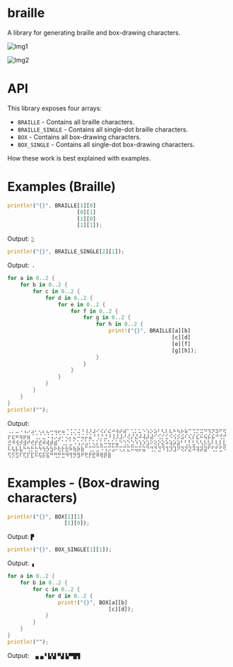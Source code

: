 # braille

A library for generating braille and box-drawing characters.

![Img1](https://cdn.discordapp.com/attachments/423260820760428564/450404172626657283/expand.gif)

![Img2](https://media.giphy.com/media/2xPYeK6vTvxO9al6WT/giphy.gif)

# API

This library exposes four arrays:

* `BRAILLE` - Contains all braille characters.
* `BRAILLE_SINGLE` - Contains all single-dot braille characters.
* `BOX` - Contains all box-drawing characters.
* `BOX_SINGLE` - Contains all single-dot box-drawing characters.

How these work is best explained with examples.

# Examples (Braille)

```rust
println!("{}", BRAILLE[1][0]
                      [0][1]
                      [1][0]
                      [1][1]);
```
Output: `⣕`

```rust
println!("{}", BRAILLE_SINGLE[2][1]);
```
Output: `⠠`

```rust
for a in 0..2 {
    for b in 0..2 {
        for c in 0..2 {
            for d in 0..2 {
                for e in 0..2 {
                    for f in 0..2 {
                        for g in 0..2 {
                            for h in 0..2 {
                                print!("{}", BRAILLE[a][b]
                                                    [c][d]
                                                    [e][f]
                                                    [g][h]);
                            }
                        }
                    }
                }
            }
        }
    }
}
println!("");
```
Output: ` ⢀⡀⣀⠠⢠⡠⣠⠄⢄⡄⣄⠤⢤⡤⣤⠐⢐⡐⣐⠰⢰⡰⣰⠔⢔⡔⣔⠴⢴⡴⣴⠂⢂⡂⣂⠢⢢⡢⣢⠆⢆⡆⣆⠦⢦⡦⣦⠒⢒⡒⣒⠲⢲⡲⣲⠖⢖⡖⣖⠶⢶⡶⣶⠈⢈⡈⣈⠨⢨⡨⣨⠌⢌⡌⣌⠬⢬⡬⣬⠘⢘⡘⣘⠸⢸⡸⣸⠜⢜⡜⣜⠼⢼⡼⣼⠊⢊⡊⣊⠪⢪⡪⣪⠎⢎⡎⣎⠮⢮⡮⣮⠚⢚⡚⣚⠺⢺⡺⣺⠞⢞⡞⣞⠾⢾⡾⣾⠁⢁⡁⣁⠡⢡⡡⣡⠅⢅⡅⣅⠥⢥⡥⣥⠑⢑⡑⣑⠱⢱⡱⣱⠕⢕⡕⣕⠵⢵⡵⣵⠃⢃⡃⣃⠣⢣⡣⣣⠇⢇⡇⣇⠧⢧⡧⣧⠓⢓⡓⣓⠳⢳⡳⣳⠗⢗⡗⣗⠷⢷⡷⣷⠉⢉⡉⣉⠩⢩⡩⣩⠍⢍⡍⣍⠭⢭⡭⣭⠙⢙⡙⣙⠹⢹⡹⣹⠝⢝⡝⣝⠽⢽⡽⣽⠋⢋⡋⣋⠫⢫⡫⣫⠏⢏⡏⣏⠯⢯⡯⣯⠛⢛⡛⣛⠻⢻⡻⣻⠟⢟⡟⣟⠿⢿⡿⣿`

# Examples - (Box-drawing characters)

```rust
println!("{}", BOX[1][1]
                  [1][0]);
```
Output: `▛`

```rust
println!("{}", BOX_SINGLE[1][1]);
```
Output: `▗`

```rust
for a in 0..2 {
    for b in 0..2 {
        for c in 0..2 {
            for d in 0..2 {
                print!("{}", BOX[a][b]
                                [c][d]);
            }
        }
    }
}
println!("");
```
Output: ` ▗▖▄▝▐▞▟▝▚▌▙▀▜▛▋`

